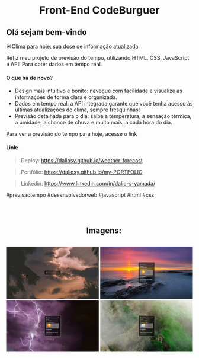 <h1 align="center">Front-End CodeBurguer</h1>

<h2>Olá sejam bem-vindo</h2>

<p>☀️Clima para hoje: sua dose de informação atualizada</p>

<p>
Refiz meu projeto de previsão do tempo, utilizando HTML, CSS, JavaScript e API! Para obter dados em tempo real.
</p>

<h4>O que há de novo?</h4>
<ul>
<li>Design mais intuitivo e bonito: navegue com facilidade e visualize as informações de forma clara e organizada.</li>
<li>Dados em tempo real: a API integrada garante que você tenha acesso às últimas atualizações do clima, sempre fresquinhas!</li>
<li>Previsão detalhada para o dia: saiba a temperatura, a sensação térmica, a umidade, a chance de chuva e muito mais, a cada hora do dia.</li>
</ul>

<p>
Para ver a previsão do tempo para hoje, acesse o link
</p>

<h4>Link:</h4>

> Deploy: https://daliosy.github.io/weather-forecast

> Portfólio: https://daliosy.github.io/my-PORTFOLIO

> Linkedin: https://www.linkedin.com/in/dalio-s-yamada/

<p>
#previsaotempo #desenvolvedorweb #javascript #html #css
</p>
<br>

<div id="user-content-toc">
  <ul align="center">
    <h2 style="display: inline-block">Imagens:</h2>
  </ul>
</div>

<div align="center"> 
  <img src="./img/git-1.png" width="250px">
  <img src="./img/git-2.png" width="250px">
  <img src="./img/git-3.png" width="250px">
  <img src="./img/git-4.png" width="250px">
 
</div>

